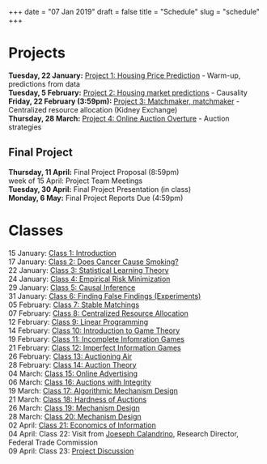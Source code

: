 +++
date = "07 Jan 2019"
draft = false
title = "Schedule"
slug = "schedule"
+++

# Projects

**Tuesday, 22 January:** [Project 1: Housing Price Prediction](/project1) - Warm-up, predictions from data  
**Tuesday, 5 February:** [Project 2: Housing market predictions](/project2) - Causality  
**Friday, 22 February (3:59pm):** [Project 3: Matchmaker, matchmaker](/project3) - Centralized resource allocation (Kidney Exchange)  
**Thursday, 28 March:** [Project 4: Online Auction Overture](/project4) - Auction strategies

## Final Project

**Thursday, 11 April:** Final Project Proposal (8:59pm)  
week of 15 April: Project Team Meetings  
**Tuesday, 30 April:** Final Project Presentation (in class)  
**Monday, 6 May:** Final Project Reports Due (4:59pm)

# Classes

15 January: [Class 1: Introduction](/class1)  
17 January: [Class 2: Does Cancer Cause Smoking?](/class2)  
22 January: [Class 3: Statistical Learning Theory](/class3)  
24 January: [Class 4: Empirical Risk Minimization](/class4)  
29 January: [Class 5: Causal Inference](/class5)  
31 January: [Class 6: Finding False Findings (Experiments)](/class6)  
05 February: [Class 7: Stable Matchings](/class7)  
07 February: [Class 8: Centralized Resource Allocation](/class8)  
12 February: [Class 9: Linear Programming](/class9)  
14 February: [Class 10: Introduction to Game Theory](/class10)  
19 February: [Class 11: Incomplete Infomration Games](/class11)  
21 February: [Class 12: Imperfect Information Games](/class12)  
26 February: [Class 13: Auctioning Air](/class13)  
28 February: [Class 14: Auction Theory](/class14)  
04 March: [Class 15: Online Advertising](/class15)  
06 March: [Class 16: Auctions with Integrity](/class16)  
19 March: [Class 17: Algorithmic Mechanism Design](/class17)  
21 March: [Class 18: Hardness of Auctions](/class18)  
26 March: [Class 19: Mechanism Design](/class19)  
28 March: [Class 20: Mechanism Design](/class20)  
02 April: [Class 21: Economics of Information](/class21)  
04 April: Class 22: Visit from [Joeseph Calandrino](https://twitter.com/inplaintext?lang=en), Research Director, Federal Trade Commission  
09 April: Class 23: [Project Discussion](https://news.virginia.edu/content/uva-wins-2019-ncaa-mens-basketball-championship)  



<!--
## Preliminary Readings Schedule

This is all tentative, and subject to change.

<b>Week 1:</b> Causal inference: concepts, models and tools
<blockquote>
Causal inference vs. prediction. Treatment effects. Treatment effects in
heterogeneous population. Endogeneity and instrumental
variables. Measuring consumer responses and ROI on advertising as
treatment effect. Other notions of causality: Granger causality and
Pearl's idea of causality.
<p>
<b>Reading:</b> Rubin, Donald B. "Causal inference using potential outcomes:
Design, modeling, decisions." Journal of the American Statistical
Association 100.469 (2005): 322-331.<br>
Blake, Thomas, Chris Nosko, and Steven Tadelis. "Consumer heterogeneity
and paid search effectiveness: A large-scale field experiment."
Econometrica 83.1 (2015): 155-174.
</blockquote>
<p>
<b>Week 2:</b> Machine learning and prediction
<blockquote>
The concept of the learning machine and the concept of risk
minimization. Empirical risk minimization. Types of problems of
Statistical learning theory: pattern recognition, regression and density
estimation. Examples and properties of common algorithms for statistical
learning. Click prediction algorithms, Google's DoubleClick and AdSense.
<P>
<b>Reading:</b> Vapnik, Vladimir. The nature of statistical learning
theory. Springer science & business media, 2013. (Chapter 1)
</blockquote>
<p>
<b>Weeks 3-4:</b> Matching problems
<blockquote>
Introduction to graph theory. Directed and undirected graphs. Graph
degree. Paths and cycles on graphs. Sorting and searching
algorithms. Tree graphs. Matching on bipartite graphs. Common algorithms
for matching on bipartite graphs.
<p>
<b>Reading:</b> Norman L. Biggs, "Discrete Mathematics", Oxford University
Press. (Chapters 15-17)
</blockquote>
</p><p>
<b>Weeks 5-6:</b> Competitive advertising markets
<blockquote>
Introduction to game theory. Games of complete information. Notion of
Nash equilibrium. Games of incomplete information. Notion of Bayes-Nash
equilibrium. Discrete and continuous games. Auctions. Common types of
auctions by design of allocation and payment rules. Multi-unit
auctions. Auctions used for online advertising. Generalized second price
auction and Vickrey-Clarke-Groves mechanism. Recent developments in
online advertising auctions.
<p>
<b>Reading:</b> Gibbons, Robert. Game theory for applied economists. Princeton
University Press, 1992. (Chapters 1 and 3)<br>
M. Gentry, T. Hubbard, D. Nekipelov, H. Paarsch, "Structural
Econometrics of Auctions". MIT Press 
</blockquote>
</p><p>
<b>Week 7:</b> From Game theory to Algorithmic Game Theory
<blockquote>
Approximating best responses and utility guarantees. Possibility (and
impossibility) of implementation of Nash equilibria. Approximating Nash
equilibria.
<p>
<b>Reading:</b> Jason Hartline, "Mechanism Design and Approximation".
http://jasonhartline.com/MDnA (Chapter 1)
</blockquote>
</p><p>
<b>Week 8:</b> Introduction to Economics of Information 
<blockquote>
Informational content of Nash equilibria. Competition and user
information. Information and user privacy. Resent evidence on behavioral
response (and non-response) to changes in privacy.
<p>
<b>Reading:</b> Hal Varian, "Economics of Information Technology"
http://people.ischool.berkeley.edu/~hal/Papers/mattioli/mattioli.html<br>
Tucker, Catherine E. "The economics of advertising and privacy". International journal of Industrial organization 30.3 (2012): 326-329. 
</blockquote>
</p><p>
<b>Week 9:</b> Formal concepts of privacy
<blockquote>
Privacy and privacy threats. Risk of disclosure and a concept of
adversarial attacks. K-anonymity and related concepts. Analyzing
K-anonymous data. Differential privacy. Differential privacy and
robustness. Differential privacy and Machine learning.
<p>
<b>Reading:</b> Lambert, Diane. "Measures of disclosure risk and harm." Journal
of Official Statistics 9.2 (1993): 313.<Br>
Dwork, Cynthia. "Differential privacy: A survey of results."
International Conference on Theory and Applications of Models of
Computation. Springer, Berlin, Heidelberg, 2008.
</blockquote>
</p><p>
<b>Week 10-11:</b> Cryptography and data protection
</p>
<p>
<b>Week 12:</b> Privacy-aware mechanism design
<blockquote>
Differential privacy as condition on strategic responses of
agents. Differentially private prediction of user choices. Designing
mechanisms with formal privacy guarantees.
<p>
<b>Reading:</b> Nissim, Kobbi, Claudio Orlandi, and Rann
Smorodinsky. "Privacy-aware mechanism design." Proceedings of the 13th
ACM Conference on Electronic Commerce. ACM, 2012.<br>
Dwork, Cynthia, and Aaron Roth. "The algorithmic foundations of
differential privacy." (Chapter 10)
</blockquote>
-->




